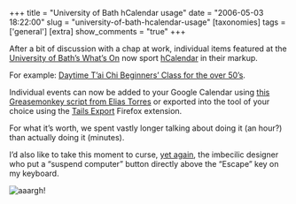 +++
title = "University of Bath hCalendar usage"
date = "2006-05-03 18:22:00"
slug = "university-of-bath-hcalendar-usage"
[taxonomies]
tags = ['general']
[extra]
show_comments = "true"
+++

After a bit of discussion with a chap at work, individual items featured at the [University of Bath’s What’s On](http://www.bath.ac.uk/whats-on/ "What's on") now sport [hCalendar](http://microformats.org/wiki/hcalendar) in their markup.

For example: [Daytime T’ai Chi Beginners’ Class for the over 50’s](http://www.bath.ac.uk/whats-on/getevent.php?event_id=2867&catId=ALL).

Individual events can now be added to your Google Calendar using [this Greasemonkey script from Elias Torres](http://torrez.us/archives/2006/04/13/431/ "hCalendar + Google Calendar Reminders") or exported into the tool of your choice using the [Tails Export](https://addons.mozilla.org/firefox/2240/) Firefox extension.

For what it’s worth, we spent vastly longer talking about doing it (an hour?) than actually doing it (minutes).

I’d also like to take this moment to curse, [yet again](http://philwilson.org/blog/2003/08/gareths-keyboard-config-has-problem.html), the imbecilic designer who put a “suspend computer” button directly above the “Escape” key on my keyboard.

![](http://philwilson.org/images/off-button.png "aaargh!")
